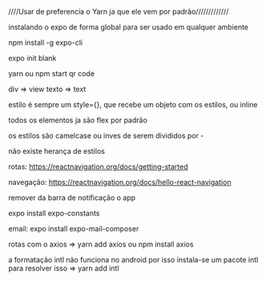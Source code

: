 ////Usar de preferencia o Yarn ja que ele vem por padrão/////////////

instalando o expo de forma global para ser usado em qualquer ambiente

npm install -g expo-cli

expo init <nome>
blank

yarn ou npm start
qr code

div => view
texto => text

estilo é sempre um style={}, que recebe um objeto com os estilos, ou inline

todos os elementos ja são flex por padrão

os estilos são camelcase ou inves de serem divididos por -

não existe herança de estilos

rotas: https://reactnavigation.org/docs/getting-started

navegação: https://reactnavigation.org/docs/hello-react-navigation

remover da barra de notificação o app

expo install expo-constants

email: expo install expo-mail-composer

rotas com o axios => yarn add axios ou npm install axios

a formatação intl não funciona no android por isso instala-se um pacote intl para resolver isso => yarn add intl

